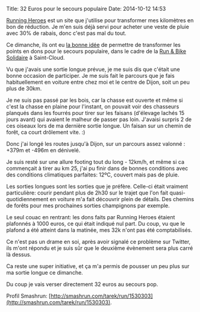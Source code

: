 Title: 32 Euros pour le secours populaire
Date: 2014-10-12 14:53

[Running Heroes](https://www.runningheroes.com/) est un site que j'utilise pour 
transformer mes kilomètres en bon de réduction. Je m'en suis déjà servi pour
acheter une veste de pluie avec 30% de rabais, donc c'est pas mal du tout.

Ce dimanche, ils ont eu [la bonne idée](http://blog.runningheroes.com/2014/10/05/transformez-vos-kms-en-don-pour-le-secours-populaire/) de permettre de transformer 
les points en dons pour le secours populaire, dans le cadre de 
la [Run & Bike Solidaire](http://runandbike-solidaire.fr/paris-accueil) à Saint-Cloud.

Vu que j'avais une sortie longue prévue, je me suis dis que c'était une bonne occasion
de participer. Je me suis fait le parcours que je fais habituellement en voiture
entre chez moi et le centre de Dijon, soit un peu plus de 30km.

Je ne suis pas passé par les bois, car la chasse est ouverte et même si c'est la
chasse en plaine pour l'instant, on pouvait voir des chasseurs planqués dans les 
fourrés pour tirer sur les faisans (d'élevage lachés 15 jours avant) qui avaient le malheur
de passer pas loin. J'avaisi surpris 2 de ces oiseaux lors de ma dernière sortie longue.
Un faisan sur un chemin de forêt, ca court drôlement vite.  :)

Donc j'ai longé les routes jusqu'à Dijon, sur un parcours assez valonné :
+379m et -496m en dénivelé.

Je suis resté sur une allure footing tout du long - 12km/h, et même si 
ca commençait à tirer au km 25, j'ai pu finir dans de bonnes conditions
avec des conditions climatiques parfaites: 12ºC, couvert mais pas de pluie.

Les sorties longues sont les sorties que je préfère. Celle-ci était vraiment
particulière: courir pendant plus de 2h30 sur le trajet que l'on fait quasi-quotidiennement
en voiture m'a fait découvrir plein de détails. Des chemins de forêts pour mes 
prochaines sorties champignons par exemple.

Le seul couac en rentrant: les dons faits par Running Heroes étaient plafonnés
à 1000 euros, ce qui était indiqué nul part. Du coup, vu que le plafond a été atteint
dans la matinée, mes 32k n'ont pas été comptabilisés.

Ce n'est pas un drame en soi, après avoir signalé ce problème sur Twitter, ils m'ont répondu
et je suis sûr que le deuxième évènement sera plus carré là dessus.

Ca reste une super initiative, et ça m'a permis de pousser un peu plus sur ma
sortie longue ce dimanche.

Du coup je vais verser directement 32 euros au secours pop.


Profil Smashrun: [http://smashrun.com/tarek/run/1530303](http://smashrun.com/tarek/run/1530303).


